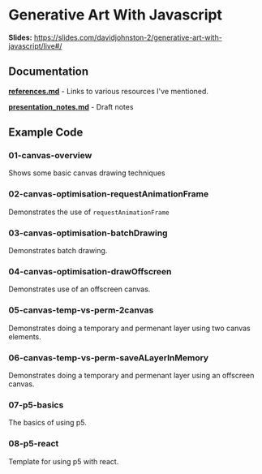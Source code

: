 # Generative Art With Javascript

**Slides:** https://slides.com/davidjohnston-2/generative-art-with-javascript/live#/

## Documentation
[**references.md**](./references.md) - Links to various resources I've mentioned. 

[**presentation_notes.md**](./presentation_notes.md) - Draft notes

## Example Code

### 01-canvas-overview

Shows some basic canvas drawing techniques

### 02-canvas-optimisation-requestAnimationFrame

Demonstrates the use of `requestAnimationFrame`

### 03-canvas-optimisation-batchDrawing

Demonstrates batch drawing. 

### 04-canvas-optimisation-drawOffscreen

Demonstrates use of an offscreen canvas.

### 05-canvas-temp-vs-perm-2canvas

Demonstrates doing a temporary and permenant layer using two canvas elements. 

### 06-canvas-temp-vs-perm-saveALayerInMemory

Demonstrates doing a temporary and permenant layer using an offscreen canvas. 

### 07-p5-basics

The basics of using p5. 

### 08-p5-react

Template for using p5 with react. 





